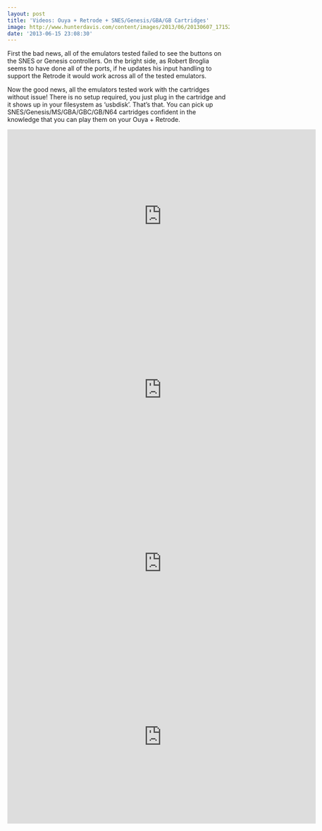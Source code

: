 ```yaml
---
layout: post
title: 'Videos: Ouya + Retrode + SNES/Genesis/GBA/GB Cartridges'
image: http://www.hunterdavis.com/content/images/2013/06/20130607_171527.jpg
date: '2013-06-15 23:08:30'
---
```



First the bad news, all of the emulators tested failed to see the buttons on the SNES or Genesis controllers. On the bright side, as Robert Broglia seems to have done all of the ports, if he updates his input handling to support the Retrode it would work across all of the tested emulators.

Now the good news, all the emulators tested work with the cartridges without issue! There is no setup required, you just plug in the cartridge and it shows up in your filesystem as ‘usbdisk’. That’s that. You can pick up SNES/Genesis/MS/GBA/GBC/GB/N64 cartridges confident in the knowledge that you can play them on your Ouya + Retrode.

<iframe allowfullscreen="" frameborder="0" height="394" src="http://www.youtube.com/embed/mJW0cEg2h1w?feature=oembed" width="700"></iframe>

<iframe allowfullscreen="" frameborder="0" height="394" src="http://www.youtube.com/embed/fWtub5QxCYw?feature=oembed" width="700"></iframe>

<iframe allowfullscreen="" frameborder="0" height="394" src="http://www.youtube.com/embed/6rIJ5PpGY7w?feature=oembed" width="700"></iframe>

<iframe allowfullscreen="" frameborder="0" height="394" src="http://www.youtube.com/embed/VQsd2afPrW4?feature=oembed" width="700"></iframe>


